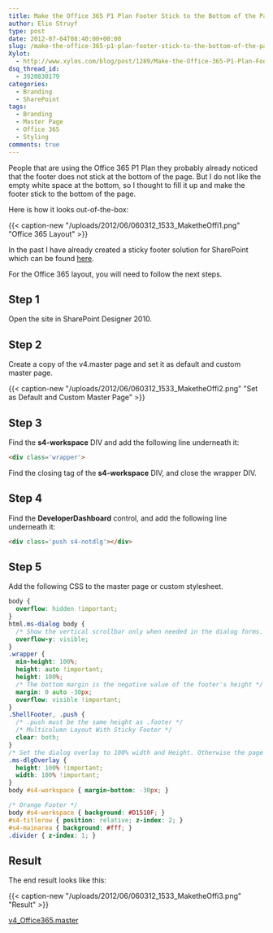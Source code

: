 ```yaml
---
title: Make the Office 365 P1 Plan Footer Stick to the Bottom of the Page
author: Elio Struyf
type: post
date: 2012-07-04T08:40:00+00:00
slug: /make-the-office-365-p1-plan-footer-stick-to-the-bottom-of-the-page/
Xylot:
  - http://www.xylos.com/blog/post/1289/Make-the-Office-365-P1-Plan-Footer-Stick-to-the-Bottom-of-the-Page/
dsq_thread_id:
  - 3920830179
categories:
  - Branding
  - SharePoint
tags:
  - Branding
  - Master Page
  - Office 365
  - Styling
comments: true
---
```


People that are using the Office 365 P1 Plan they probably already noticed that the footer does not stick at the bottom of the page. But I do not like the empty white space at the bottom, so I thought to fill it up and make the footer stick to the bottom of the page.

Here is how it looks out-of-the-box:

{{< caption-new "/uploads/2012/06/060312_1533_MaketheOffi1.png" "Office 365 Layout" >}}

In the past I have already created a sticky footer solution for SharePoint which can be found [here](https://www.eliostruyf.com/v4-master-with-sticky-footer-and-docked-ribbon/).

For the Office 365 layout, you will need to follow the next steps.

## Step 1

Open the site in SharePoint Designer 2010.

## Step 2

Create a copy of the v4.master page and set it as default and custom master page.

{{< caption-new "/uploads/2012/06/060312_1533_MaketheOffi2.png" "Set as Default and Custom Master Page" >}}

## Step 3

Find the **s4-workspace** DIV and add the following line underneath it:

```html
<div class='wrapper'>
```

Find the closing tag of the **s4-workspace** DIV, and close the wrapper DIV.

## Step 4

Find the **DeveloperDashboard** control, and add the following line underneath it:

```html
<div class='push s4-notdlg'></div>
```


## Step 5

Add the following CSS to the master page or custom stylesheet.

```css
body {
  overflow: hidden !important;
}
html.ms-dialog body {
  /* Show the vertical scrollbar only when needed in the dialog forms. */
  overflow-y: visible;
}
.wrapper {
  min-height: 100%;
  height: auto !important;
  height: 100%;
  /* The bottom margin is the negative value of the footer's height */
  margin: 0 auto -30px;
  overflow: visible !important;
}
.ShellFooter, .push {
  /* .push must be the same height as .footer */
  /* Multicolumn Layout With Sticky Footer */
  clear: both;
}
/* Set the dialog overlay to 100% width and Height. Otherwise the page body will show scrollbars. */
.ms-dlgOverlay {
  height: 100% !important;
  width: 100% !important;
}
body #s4-workspace { margin-bottom: -30px; }

/* Orange Footer */
body #s4-workspace { background: #D1510F; }
#s4-titlerow { position: relative; z-index: 2; }
#s4-mainarea { background: #fff; }
.divider { z-index: 1; }
```


## Result

The end result looks like this:

{{< caption-new "/uploads/2012/06/060312_1533_MaketheOffi3.png" "Result" >}}

[v4_Office365.master](/uploads/2012/06/v4_Office365.master.txt)